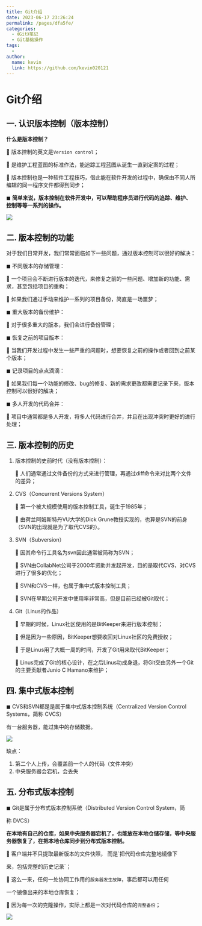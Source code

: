 ```yaml
---
title: Git介绍
date: 2023-06-17 23:26:24
permalink: /pages/dfa5fe/
categories:
  - 《Git》笔记
  - Git基础操作
tags:
  - 
author: 
  name: kevin
  link: https://github.com/kevin020121
---
```

# Git介绍

## 一. 认识版本控制（版本控制）

**什么是版本控制？**

 版本控制的英文是`Version control`；

 是维护工程蓝图的标准作法，能追踪工程蓝图从诞生一直到定案的过程；

 版本控制也是一种软件工程技巧，借此能在软件开发的过程中，确保由不同人所编辑的同一程序文件都得到同步；

◼ **简单来说，版本控制在软件开发中，可以帮助程序员进行代码的追踪、维护、控制等等一系列的操作。**

![](https://markdown123.oss-cn-beijing.aliyuncs.com/img/20230607192317.png)

## 二. 版本控制的功能

对于我们日常开发，我们常常面临如下一些问题，通过版本控制可以很好的解决：

◼ 不同版本的存储管理：

 一个项目会不断进行版本的迭代，来修复之前的一些问题、增加新的功能、需求，甚至包括项目的重构；

 如果我们通过手动来维护一系列的项目备份，简直是一场噩梦；

◼ 重大版本的备份维护：

 对于很多重大的版本，我们会进行备份管理；

◼ 恢复之前的项目版本：

 当我们开发过程中发生一些严重的问题时，想要恢复之前的操作或者回到之前某个版本；

◼ 记录项目的点点滴滴：

 如果我们每一个功能的修改、bug的修复、新的需求更改都需要记录下来，版本控制可以很好的解决；

◼ 多人开发的代码合并：

 项目中通常都是多人开发，将多人代码进行合并，并且在出现冲突时更好的进行处理；

## 三. 版本控制的历史

1. 版本控制的史前时代（没有版本控制）：

    人们通常通过文件备份的方式来进行管理，再通过diff命令来对比两个文件的差异；

2. CVS（Concurrent Versions System）

    第一个被大规模使用的版本控制工具，诞生于1985年；

    由荷兰阿姆斯特丹VU大学的Dick Grune教授实现的，也算是SVN的前身（SVN的出现就是为了取代CVS的）。

3. SVN（Subversion）

    因其命令行工具名为svn因此通常被简称为SVN；

    SVN由CollabNet公司于2000年资助并发起开发，目的是取代CVS，对CVS进行了很多的优化；

    SVN和CVS一样，也属于集中式版本控制工具；

    SVN在早期公司开发中使用率非常高，但是目前已经被Git取代；

4. Git（Linus的作品）

    早期的时候，Linux社区使用的是BitKeeper来进行版本控制；

    但是因为一些原因，BitKeeper想要收回对Linux社区的免费授权；

    于是Linus用了大概一周的时间，开发了Git用来取代BitKeeper；

    Linus完成了Git的核心设计，在之后Linus功成身退，将Git交由另外一个Git的主要贡献者Junio C Hamano来维护；

## 四. 集中式版本控制

◼ CVS和SVN都是是属于集中式版本控制系统（Centralized Version Control Systems，简称 CVCS）

 有一台服务器，能过集中的存储数据。

![](https://markdown123.oss-cn-beijing.aliyuncs.com/img/20230607195539.png)

缺点：

1. 第二个人上传，会覆盖前一个人的代码（文件冲突）
2. 中央服务器会宕机，会丢失

## 五. 分布式版本控制

◼ Git是属于分布式版本控制系统（Distributed Version Control System，简

称 DVCS）

**在本地有自己的仓库，如果中央服务器宕机了，也能放在本地仓储存储，等中央服务器恢复了，在把本地仓库同步到分布式版本控制。**

 客户端并不只提取最新版本的文件快照， 而是`把代码仓库完整地镜像下

来，包括完整的历史记录`；

 这么一来，任何一处协同工作用的`服务器发生故障`，事后都可以用任何

一个镜像出来的本地仓库恢复；

 因为每一次的克隆操作，实际上都是一次对代码仓库的`完整备份`；

![](https://markdown123.oss-cn-beijing.aliyuncs.com/img/20230607212454.png)